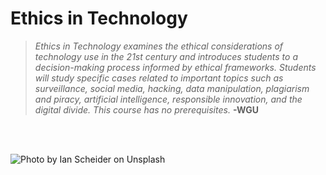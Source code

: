 # Ethics in Technology

> *Ethics in Technology examines the ethical considerations of technology use in the 21st century and introduces students to a decision-making process informed by ethical frameworks. Students will study specific cases related to important topics such as surveillance, social media, hacking, data manipulation, plagiarism and piracy, artificial intelligence, responsible innovation, and the digital divide. This course has no prerequisites.*
> __-WGU__
<br>

<br>

![Photo by Ian Scheider on Unsplash](../../img/D333_Cover.jpg)
<br>
<br>